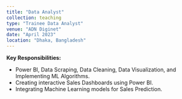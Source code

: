 ```yaml
---
title: "Data Analyst"
collection: teaching
type: "Trainee Data Analyst"
venue: "ADN Diginet"
date: "April 2023"
location: "Dhaka, Bangladesh"
---
```


**Key Responsibilities:**
- Power BI, Data Scraping, Data Cleaning, Data Visualization, and Implementing ML Algorithms.
- Creating interactive Sales Dashboards using Power BI.
- Integrating Machine Learning models for Sales Prediction.
